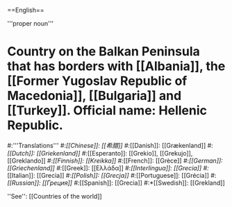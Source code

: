 ==English==

'''proper noun'''

# Country on the Balkan Peninsula that has borders with [[Albania]], the [[Former Yugoslav Republic of Macedonia]], [[Bulgaria]] and [[Turkey]]. Official name: Hellenic Republic.
#:'''Translations'''
#:*[[Chinese]]: [[希腊]]
#:*[[Danish]]: [[Grækenland]]
#:*[[Dutch]]: [[Griekenland]]
#:*[[Esperanto]]: [[Grekio]], [[Grekujo]], [[Greklando]]
#:*[[Finnish]]: [[Kreikka]]
#:*[[French]]: [[Grèce]]
#:*[[German]]: [[Griechenland]]
#:*[[Greek]]: [[Ελλάδα]]
#:*[[Interlingua]]: [[Grecia]]
#:*[[Italian]]: [[Grecia]]
#:*[[Polish]]: [[Grecja]]
#:*[[Portuguese]]: [[Grécia]]
#:*[[Russian]]: [[Греция]]
#:*[[Spanish]]: [[Grecia]]
#:*[[Swedish]]: [[Grekland]]

''See'': [[Countries of the world]]